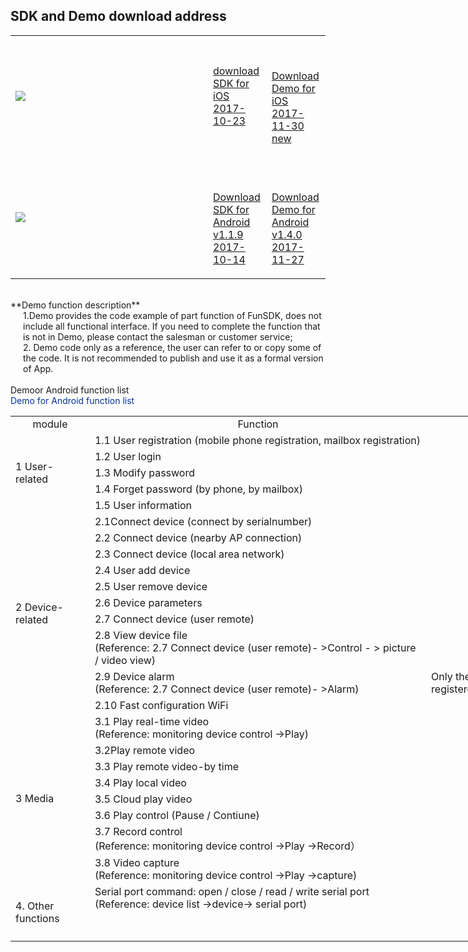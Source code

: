 ## SDK and Demo download address

<table id="table1">
<tr><td style="width:300px;">

<img src="http://open.xmeye.net/upload/image/20160516/1463375682024076806.png">

</td><td>

<a href="http://xmopen.ks3-cn-beijing.ksyun.com/funsdk/ios/FunSDK.framework_iOS_ForCustom_V1.2.7_171023.zip">

download SDK for iOS 2017-10-23

</a>

</td><td>


<a href="http://xmopen.ks3-cn-beijing.ksyun.com/funsdk/ios/FunSDKDemo_iOS_New_V1.3.zip"><br/>

Download Demo for iOS 2017-11-30 new

</a>

</td></tr>

<tr><td>

<img src="http://open.xmeye.net/upload/image/20160516/1463375687266037320.png"><br/>

</td><td>

<a href="http://xmopen.ks3-cn-beijing.ksyun.com/funsdk/android/FunSDKLibs_ReleaseV1.1.9_20171014.zip"><br/>

Download SDK   for Android v1.1.9 2017-10-14

</a>

</td><td>

<a href="http://xmopen.ks3-cn-beijing.ksyun.com/funsdk/android/FunSDKDemo_v1.4.0_20171127.zip"><br/>

 Download Demo for Android v1.4.0 2017-11-27

</a> 

</td></tr>

</table>
<br/>
**Demo function description**
<div style="margin-left:20px;">
    1.Demo provides the code example of part function of FunSDK, does not include all functional interface. If you need to complete the function that is not in Demo, please contact the salesman or customer service;<br/>
    2. Demo code only as a reference, the user can refer to or copy some of the code. It is not recommended to publish and use it as a formal version of App.<br/>
</div>
<br/>
Demoor Android function list        <br/>
<style>
	#table2{
		width:1000px;
		border-collapse:collapse;
	}
	#table2 tr{
		text-align:left;
	}
</style>
<div>
<label style="color:#039">Demo for Android function list</label>
<table id="table2">
<tr style="text-align:center"><td>module</td><td>Function</td><td>Description</td></tr>
<tr><td rowspan="5">1 User-related</td><td>1.1 User registration (mobile phone   registration, mailbox registration)
</td><td> </td></tr>
<tr><td>1.2 User login</td><td> </td></tr>
<tr><td>1.3 Modify password</td><td></td></tr>
<tr><td>1.4 Forget password (by phone, by   mailbox)</td><td></td></tr>
<tr><td>1.5 User information</td><td></td></tr>
<tr><td rowspan="10">2 Device-related</td><td>2.1Connect device (connect by serialnumber)</td><td>  </td></tr>
<tr><td>2.2 Connect device (nearby AP connection)</td><td>  </td></tr>
<tr><td>2.3 Connect device (local area network)</td><td>  </td></tr>
<tr><td>2.4 User add device</td><td>  </td></tr>
<tr><td>2.5 User remove device</td><td>  </td></tr>
<tr><td>2.6 Device parameters</td><td>  </td></tr>
<tr><td>2.7 Connect device (user remote)</td><td>  </td></tr>
<tr><td>2.8 View device file<br/>
(Reference: 2.7 Connect device (user remote)- >Control   - > picture / video view)</td><td>  </td></tr>
<tr><td>2.9 Device alarm<br/>
(Reference: 2.7 Connect device (user remote)- >Alarm)</td>
<td> Only the device that added to the   registered users is available</td></tr>
<tr><td>2.10 Fast configuration WiFi</td><td>  </td></tr>
<tr><td rowspan="8">3 Media</td><td>3.1 Play real-time video<br/>
(Reference: monitoring device   control ->Play)</td><td>  </td></tr></tr>
<tr><td>3.2Play remote video</td><td>  </td></tr>
<tr><td>3.3 Play remote video-by time</td><td>  </td></tr>
<tr><td>3.4 Play local video</td><td>  </td></tr>
<tr><td>3.5 Cloud play video</td><td>  </td></tr>
<tr><td>3.6 Play control (Pause / Contiune)</td><td>  </td></tr>
<tr><td>3.7 Record control<br/>
(Reference: monitoring device   control ->Play ->Record）</td><td>  </td></tr>
<tr><td>3.8 Video capture<br/>
(Reference: monitoring device control ->Play ->capture)</td><td>  </td></tr>
<tr><td rowspan="2">4. Other functions</td><td>Serial port command: open / close / read / write serial   port (Reference: device list ->device-> serial port)
</td><td>  </td></tr>
<tr><td>     </td><td>  <br/><br/></td><tr>
</table>
</div>

